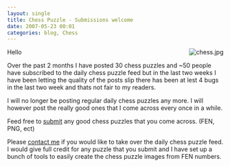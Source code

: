 ```yaml
---
layout: single
title: Chess Puzzle - Submissions welcome
date: 2007-05-23 00:01
categories: blog, Chess
---
```

<a href="/public/uploads/2007/05/chess.jpg" title="chess.jpg"><img src="/public/uploads/2007/05/chess.jpg" alt="chess.jpg" align="right" /></a>Hello

Over the past 2 months I have posted 30 chess puzzles and ~50 people have subscribed to the daily chess puzzle feed but in the last two weeks I have been letting the quality of the posts slip there has been at lest 4 bugs in the last two week and thats not fair to my readers.

I will no longer be posting regular daily chess puzzles any more.  I will however post the really good ones that I come across every once in a while.

Feed free to <a href="http://www.abluestar.com/about/">submit</a> any good chess puzzles that you come across. (FEN, PNG, ect)

Please <a href="http://www.abluestar.com/about/">contact me</a> if you would like to take over the daily chess puzzle feed. I would give full credit for any puzzle that you submit and I have set up a bunch of tools to easily create the chess puzzle images from FEN numbers.
